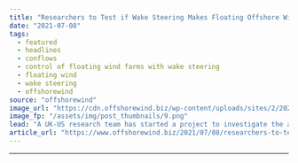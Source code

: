 ```yaml
---
title: "Researchers to Test if Wake Steering Makes Floating Offshore Wind Cheaper"
date: "2021-07-08"
tags: 
  - featured
  - headlines
  - conflows
  - control of floating wind farms with wake steering
  - floating wind
  - wake steering
  - offshorewind
source: "offshorewind"
image_url: "https://cdn.offshorewind.biz/wp-content/uploads/sites/2/2021/07/08083505/Marine-Power-Systems-floating-platform-Windsub.png"
image_fp: "/assets/img/post_thumbnails/9.png"
lead: "A UK-US research team has started a project to investigate the application of wake"
article_url: "https://www.offshorewind.biz/2021/07/08/researchers-to-test-if-wake-steering-makes-floating-offshore-wind-cheaper/"
---
```


---
